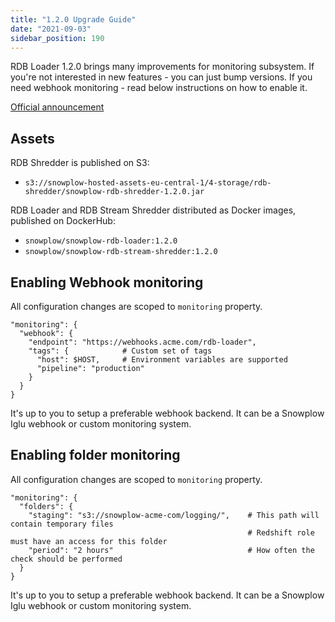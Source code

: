 ```yaml
---
title: "1.2.0 Upgrade Guide"
date: "2021-09-03"
sidebar_position: 190
---
```


RDB Loader 1.2.0 brings many improvements for monitoring subsystem. If you're not interested in new features - you can just bump versions. If you need webhook monitoring - read below instructions on how to enable it.

[Official announcement](https://discourse.snowplow.io/t/snowplow-rdb-loader-1-2-0-released/5571)

## Assets

RDB Shredder is published on S3:

- `s3://snowplow-hosted-assets-eu-central-1/4-storage/rdb-shredder/snowplow-rdb-shredder-1.2.0.jar`

RDB Loader and RDB Stream Shredder distributed as Docker images, published on DockerHub:

- `snowplow/snowplow-rdb-loader:1.2.0`
- `snowplow/snowplow-rdb-stream-shredder:1.2.0`

## Enabling Webhook monitoring

All configuration changes are scoped to `monitoring` property.

```
"monitoring": {
  "webhook": {
    "endpoint": "https://webhooks.acme.com/rdb-loader",
    "tags": {            # Custom set of tags
      "host": $HOST,     # Environment variables are supported
      "pipeline": "production"
    }
  }
}
```

It's up to you to setup a preferable webhook backend. It can be a Snowplow Iglu webhook or custom monitoring system.

## Enabling folder monitoring

All configuration changes are scoped to `monitoring` property.

```
"monitoring": {
  "folders": {
    "staging": "s3://snowplow-acme-com/logging/",    # This path will contain temporary files
                                                     # Redshift role must have an access for this folder
    "period": "2 hours"                              # How often the check should be performed
  }
}
```

It's up to you to setup a preferable webhook backend. It can be a Snowplow Iglu webhook or custom monitoring system.
